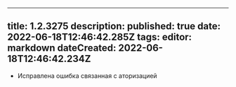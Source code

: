 
---
title: 1.2.3275
description: 
published: true
date: 2022-06-18T12:46:42.285Z
tags: 
editor: markdown
dateCreated: 2022-06-18T12:46:42.234Z
---		
		
- Исправлена ошибка связанная с аторизацией